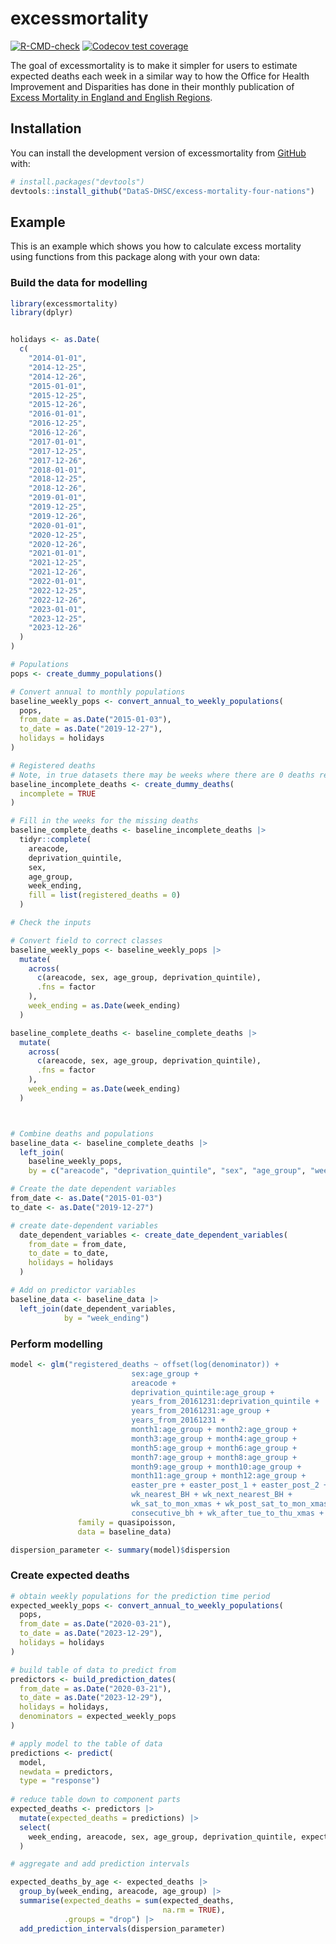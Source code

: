 
<!-- README.md is generated from README.Rmd. Please edit that file -->

# excessmortality

<!-- badges: start -->

[![R-CMD-check](https://github.com/DataS-DHSC/excess-mortality-four-nations/actions/workflows/R-CMD-check.yaml/badge.svg)](https://github.com/DataS-DHSC/excess-mortality-four-nations/actions/workflows/R-CMD-check.yaml)
[![Codecov test
coverage](https://codecov.io/gh/DataS-DHSC/excess-mortality-four-nations/branch/master/graph/badge.svg)](https://app.codecov.io/gh/DataS-DHSC/excess-mortality-four-nations?branch=master)
<!-- badges: end -->

The goal of excessmortality is to make it simpler for users to estimate
expected deaths each week in a similar way to how the Office for Health
Improvement and Disparities has done in their monthly publication of
[Excess Mortality in England and English
Regions](https://www.gov.uk/government/statistics/excess-mortality-in-england-and-english-regions).

## Installation

You can install the development version of excessmortality from
[GitHub](https://github.com/) with:

``` r
# install.packages("devtools")
devtools::install_github("DataS-DHSC/excess-mortality-four-nations")
```

## Example

This is an example which shows you how to calculate excess mortality
using functions from this package along with your own data:

### Build the data for modelling

``` r
library(excessmortality)
library(dplyr)


holidays <- as.Date(
  c(
    "2014-01-01",
    "2014-12-25",
    "2014-12-26",
    "2015-01-01",
    "2015-12-25",
    "2015-12-26",
    "2016-01-01",
    "2016-12-25",
    "2016-12-26",
    "2017-01-01",
    "2017-12-25",
    "2017-12-26",
    "2018-01-01",
    "2018-12-25",
    "2018-12-26",
    "2019-01-01",
    "2019-12-25",
    "2019-12-26",
    "2020-01-01",
    "2020-12-25",
    "2020-12-26",
    "2021-01-01",
    "2021-12-25",
    "2021-12-26",
    "2022-01-01",
    "2022-12-25",
    "2022-12-26",
    "2023-01-01",
    "2023-12-25",
    "2023-12-26"
  )
)

# Populations
pops <- create_dummy_populations()

# Convert annual to monthly populations
baseline_weekly_pops <- convert_annual_to_weekly_populations(
  pops,
  from_date = as.Date("2015-01-03"),
  to_date = as.Date("2019-12-27"),
  holidays = holidays
)

# Registered deaths
# Note, in true datasets there may be weeks where there are 0 deaths registered for specific age groups, sex, deprivation quintile combinations (eg, incomplete = TRUE in the function below)
baseline_incomplete_deaths <- create_dummy_deaths(
  incomplete = TRUE
)

# Fill in the weeks for the missing deaths
baseline_complete_deaths <- baseline_incomplete_deaths |> 
  tidyr::complete(
    areacode,
    deprivation_quintile,
    sex,
    age_group,
    week_ending,
    fill = list(registered_deaths = 0)
  )

# Check the inputs

# Convert field to correct classes
baseline_weekly_pops <- baseline_weekly_pops |> 
  mutate(
    across(
      c(areacode, sex, age_group, deprivation_quintile),
      .fns = factor
    ),
    week_ending = as.Date(week_ending)
  )

baseline_complete_deaths <- baseline_complete_deaths |> 
  mutate(
    across(
      c(areacode, sex, age_group, deprivation_quintile),
      .fns = factor
    ),
    week_ending = as.Date(week_ending)
  )



# Combine deaths and populations
baseline_data <- baseline_complete_deaths |> 
  left_join(
    baseline_weekly_pops,
    by = c("areacode", "deprivation_quintile", "sex", "age_group", "week_ending"))

# Create the date dependent variables
from_date <- as.Date("2015-01-03")
to_date <- as.Date("2019-12-27")

# create date-dependent variables
  date_dependent_variables <- create_date_dependent_variables(
    from_date = from_date,
    to_date = to_date,
    holidays = holidays
  )

# Add on predictor variables
baseline_data <- baseline_data |> 
  left_join(date_dependent_variables,
            by = "week_ending")
```

### Perform modelling

``` r
model <- glm("registered_deaths ~ offset(log(denominator)) +
                           sex:age_group +                 
                           areacode +
                           deprivation_quintile:age_group +
                           years_from_20161231:deprivation_quintile +
                           years_from_20161231:age_group +
                           years_from_20161231 +
                           month1:age_group + month2:age_group + 
                           month3:age_group + month4:age_group +
                           month5:age_group + month6:age_group + 
                           month7:age_group + month8:age_group +
                           month9:age_group + month10:age_group + 
                           month11:age_group + month12:age_group +
                           easter_pre + easter_post_1 + easter_post_2 +
                           wk_nearest_BH + wk_next_nearest_BH +
                           wk_sat_to_mon_xmas + wk_post_sat_to_mon_xmas + wk2_post_sat_to_mon_xmas +
                           consecutive_bh + wk_after_tue_to_thu_xmas + wk2_after_tue_to_thu_xmas", 
               family = quasipoisson,
               data = baseline_data)

dispersion_parameter <- summary(model)$dispersion
```

### Create expected deaths

``` r
# obtain weekly populations for the prediction time period
expected_weekly_pops <- convert_annual_to_weekly_populations(
  pops,
  from_date = as.Date("2020-03-21"),
  to_date = as.Date("2023-12-29"),
  holidays = holidays
)

# build table of data to predict from
predictors <- build_prediction_dates(
  from_date = as.Date("2020-03-21"),
  to_date = as.Date("2023-12-29"),
  holidays = holidays,
  denominators = expected_weekly_pops
)

# apply model to the table of data
predictions <- predict(
  model, 
  newdata = predictors, 
  type = "response")
  
# reduce table down to component parts 
expected_deaths <- predictors |> 
  mutate(expected_deaths = predictions) |> 
  select(
    week_ending, areacode, sex, age_group, deprivation_quintile, expected_deaths
  )

# aggregate and add prediction intervals

expected_deaths_by_age <- expected_deaths |> 
  group_by(week_ending, areacode, age_group) |> 
  summarise(expected_deaths = sum(expected_deaths,
                                  na.rm = TRUE),
            .groups = "drop") |> 
  add_prediction_intervals(dispersion_parameter)
```
